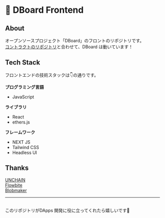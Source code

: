 # 👀 **DBoard Frontend**

## **About**
オープンソースプロジェクト「DBoard」のフロントのリポジトリです。<br>
[コントラクトのリポジトリ](https://github.com/koshin01/dboard-contract)と合わせて、DBoard は動いています！

## **Tech Stack**
フロントエンドの技術スタックは👇の通りです。

**プログラミング言語**<br>
- JavaScript<br>

**ライブラリ**<br>
- React<br>
- ethers.js<br>

**フレームワーク**<br>
- NEXT JS<br>
- Tailwind CSS<br>
- Headless UI<br>

## **Thanks**
[UNCHAIN](https://unchain.tech)<br>
[Flowbite](https://flowbite.com)<br>
[Blobmaker](https://www.blobmaker.app)<br>

***
<br>
このリポジトリがDApps 開発に役に立ってくれたら嬉しいです🫡


